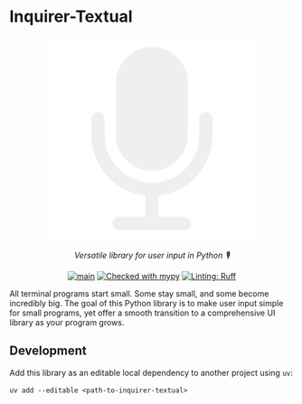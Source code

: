 # Inquirer-Textual

<div align="center">

![Logo](https://raw.githubusercontent.com/robvanderleek/inquirer-textual/main/docs/assets/logo-light.png)

</div>

<div align="center">

  *Versatile library for user input in Python 🎙️*

</div>

<div align="center">

[![main](https://github.com/robvanderleek/inquirer-textual/actions/workflows/main.yml/badge.svg)](https://github.com/robvanderleek/inquirer-textual/actions/workflows/main.yml)
[![Checked with mypy](https://www.mypy-lang.org/static/mypy_badge.svg)](https://mypy-lang.org/)
[![Linting: Ruff](https://img.shields.io/endpoint?url=https://raw.githubusercontent.com/charliermarsh/ruff/main/assets/badge/v2.json)](https://github.com/astral-sh/ruff)

</div>

All terminal programs start small. Some stay small, and some become incredibly
big. The goal of this Python library is to make user input simple for small
programs, yet offer a smooth transition to a comprehensive UI library as your
program grows.

## Development

Add this library as an editable local dependency to another project using `uv`:

```shell
uv add --editable <path-to-inquirer-textual>
```

